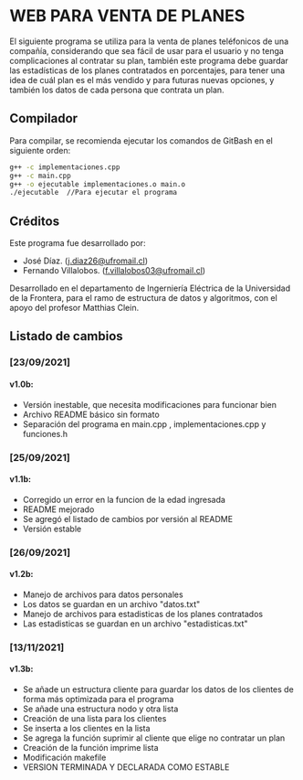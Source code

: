 # WEB PARA VENTA DE PLANES
El siguiente programa se utiliza para la venta de planes teléfonicos de una compañía, considerando que sea fácil de usar para el usuario y no tenga complicaciones al contratar su plan, también este programa debe guardar las estadísticas de los planes contratados en porcentajes, para tener una idea de cuál plan es el más vendido y para futuras nuevas opciones, y también los datos de cada persona que contrata un plan.


## Compilador
Para compilar, se recomienda ejecutar los comandos de GitBash en el siguiente orden:
```bash
g++ -c implementaciones.cpp
g++ -c main.cpp
g++ -o ejecutable implementaciones.o main.o
./ejecutable  //Para ejecutar el programa
```

## Créditos
Este programa fue desarrollado por:
* José Díaz. (j.diaz26@ufromail.cl)
* Fernando Villalobos. (f.villalobos03@ufromail.cl)

Desarrollado en el departamento de Ingerniería Eléctrica de la Universidad de la Frontera, para el  ramo de estructura de datos y algoritmos, con el apoyo del profesor Matthias Clein.

## Listado de cambios
### [23/09/2021] 
#### v1.0b:
   * Versión inestable, que necesita modificaciones para funcionar bien
   * Archivo README básico sin formato
   * Separación del programa en main.cpp , implementaciones.cpp y funciones.h
### [25/09/2021] 
#### v1.1b:
   * Corregido un error en la funcion de la edad ingresada
   * README mejorado
   * Se agregó el listado de cambios por versión al README
   * Versión estable
   
### [26/09/2021] 
#### v1.2b:
   * Manejo de archivos para datos personales
   * Los datos se guardan en un archivo "datos.txt"
   * Manejo de archivos para estadisticas de los planes contratados
   * Las estadisticas se guardan en un archivo "estadisticas.txt"

### [13/11/2021]
#### v1.3b:
   * Se añade un estructura cliente para guardar los datos de los clientes de forma más optimizada para el programa
   * Se añade una estructura nodo y otra lista
   * Creación de una lista para los clientes
   * Se inserta a los clientes en la lista
   * Se agrega la función suprimir al cliente que elige no contratar un plan
   * Creación de la función imprime lista
   * Modificación makefile
   * VERSION TERMINADA Y DECLARADA COMO ESTABLE